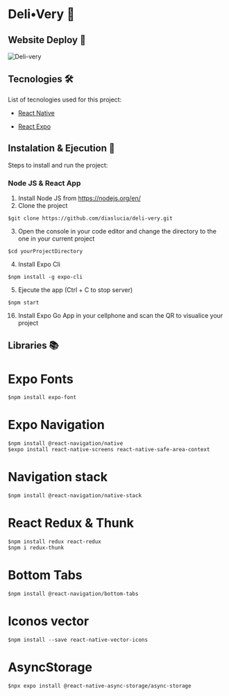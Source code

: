 # Deli•Very 🍴

## Website Deploy 🏁

![Deli-very](https://user-images.githubusercontent.com/88150989/172034226-aa2d0856-beeb-48b9-9d4a-985e88020374.gif)

## Tecnologies 🛠️

List of tecnologies used for this project:

- [React Native](https://reactnative.dev/)

- [React Expo](https://expo.dev/)

## Instalation & Ejecution 🚀

Steps to install and run the project:

### Node JS & React App

1. Install Node JS from https://nodejs.org/en/
2. Clone the project
```
$git clone https://github.com/diaslucia/deli-very.git
```
3. Open the console in your code editor and change the directory to the one in your current project
```
$cd yourProjectDirectory
```
4. Install Expo Cli
```
$npm install -g expo-cli
```
5. Ejecute the app (Ctrl + C to stop server)
```
$npm start
```
16. Install Expo Go App in your cellphone and scan the QR to visualice your project

## Libraries 📚

# Expo Fonts
```
$npm install expo-font
```
# Expo Navigation
```
$npm install @react-navigation/native
$expo install react-native-screens react-native-safe-area-context
```
# Navigation stack
```
$npm install @react-navigation/native-stack
```
# React Redux & Thunk
```
$npm install redux react-redux
$npm i redux-thunk
```
# Bottom Tabs
```
$npm install @react-navigation/bottom-tabs
```
# Iconos vector
```
$npm install --save react-native-vector-icons
```
# AsyncStorage
```
$npx expo install @react-native-async-storage/async-storage
```




